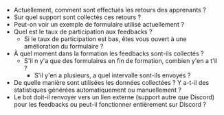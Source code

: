 - Actuellement, comment sont effectués les retours des apprenants ?
- Sur quel support sont collectés ces retours ?
- Peut-on voir un exemple de formulaire utilisé actuellement ?
- Quel est le taux de participation aux feedbacks ?
  - Si le taux de participation est bas, êtes vous ouvert à une amélioration du formulaire ?
- À quel moment dans la formation les feedbacks sont-ils collectés ?
  - S'il n y'a que des formulaires en fin de formation, combien y'en a t'il ?
    - S'il y'en a plusieurs, a quel intervalle sont-ils envoyés ?
- De quelle manière sont utilisées les données collectées ? Y a-t-il des statistiques générées automatiquement ou manuellement ?
- Le bot doit-il renvoyer vers un lien externe (support autre que Discord) pour les feedbacks ou peut-il fonctionner entièrement sur Discord ?